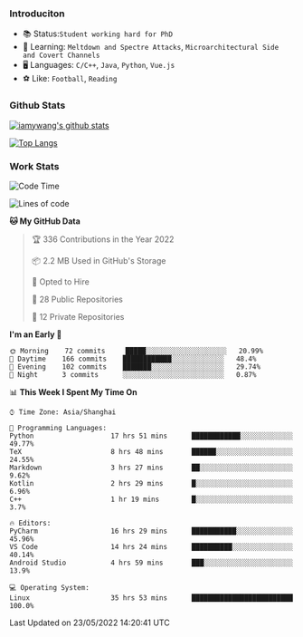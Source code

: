 ### Introduciton

- 📚 Status:`Student working hard for PhD`
- 🔎 Learning: `Meltdown and Spectre Attacks`, `Microarchitectural Side and Covert Channels`
- 🖥️ Languages: `C/C++`, `Java`, `Python`, `Vue.js`
- ⚽ Like: `Football`, `Reading`

### Github Stats

[![iamywang's github stats](https://github-readme-stats.vercel.app/api?username=iamywang&count_private=true&show_icons=true)]()

[![Top Langs](https://github-readme-stats.vercel.app/api/top-langs/?username=iamywang&layout=compact)]()

### Work Stats

<!--START_SECTION:waka-->
![Code Time](http://img.shields.io/badge/Code%20Time-355%20hrs%2012%20mins-blue)

![Lines of code](https://img.shields.io/badge/From%20Hello%20World%20I%27ve%20Written--40%20Thousand%20lines%20of%20code-blue)

**🐱 My GitHub Data** 

> 🏆 336 Contributions in the Year 2022
 > 
> 📦 2.2 MB Used in GitHub's Storage 
 > 
> 💼 Opted to Hire
 > 
> 📜 28 Public Repositories 
 > 
> 🔑 12 Private Repositories  
 > 
**I'm an Early 🐤** 

```text
🌞 Morning    72 commits     █████░░░░░░░░░░░░░░░░░░░░   20.99% 
🌆 Daytime    166 commits    ████████████░░░░░░░░░░░░░   48.4% 
🌃 Evening    102 commits    ███████░░░░░░░░░░░░░░░░░░   29.74% 
🌙 Night      3 commits      ░░░░░░░░░░░░░░░░░░░░░░░░░   0.87%

```


📊 **This Week I Spent My Time On** 

```text
⌚︎ Time Zone: Asia/Shanghai

💬 Programming Languages: 
Python                   17 hrs 51 mins      ████████████░░░░░░░░░░░░░   49.77% 
TeX                      8 hrs 48 mins       ██████░░░░░░░░░░░░░░░░░░░   24.55% 
Markdown                 3 hrs 27 mins       ██░░░░░░░░░░░░░░░░░░░░░░░   9.62% 
Kotlin                   2 hrs 29 mins       █░░░░░░░░░░░░░░░░░░░░░░░░   6.96% 
C++                      1 hr 19 mins        █░░░░░░░░░░░░░░░░░░░░░░░░   3.7%

🔥 Editors: 
PyCharm                  16 hrs 29 mins      ███████████░░░░░░░░░░░░░░   45.96% 
VS Code                  14 hrs 24 mins      ██████████░░░░░░░░░░░░░░░   40.14% 
Android Studio           4 hrs 59 mins       ███░░░░░░░░░░░░░░░░░░░░░░   13.9%

💻 Operating System: 
Linux                    35 hrs 53 mins      █████████████████████████   100.0%

```


 Last Updated on 23/05/2022 14:20:41 UTC
<!--END_SECTION:waka-->
